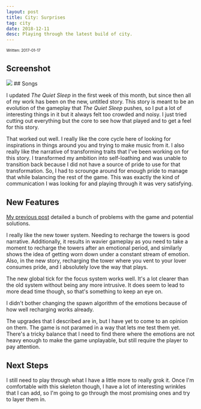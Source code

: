 ```yaml
---
layout: post
title: City: Surprises
tag: city
date: 2018-12-11
desc: Playing through the latest build of city.
---
```


<p style="font-size:10px">Written: 2017-01-17

## Screenshot
<img src="/blogImages/SS_2017-01-17_01.png" />
## Songs

I updated *The Quiet Sleep* in the first week of this month, but since then all of my work has been on the new, untitled story. This story is meant to be an evolution of the gameplay that *The Quiet Sleep* pushes, so I put a lot of interesting things in it but it always felt too crowded and noisy. I just tried cutting out everything but the core to see how that played and to get a feel for this story.


That worked out well. I really like the core cycle here of looking for inspirations in things around you and trying to make music from it. I also really like the narrative of transforming traits that I've been working on for this story. I transformed my ambition into self-loathing and was unable to transition back because I did not have a source of pride to use for that transformation. So, I had to scrounge around for enough pride to manage that while balancing the rest of the game. This was exactly the kind of communication I was looking for and playing through it was very satisfying.

## New Features

[My previous post](/blog/city/towerFocusEmotion) detailed a bunch of problems with the game and potential solutions.


I really like the new tower system. Needing to recharge the towers is good narrative. Additionally, it results in wavier gameplay as you need to take a moment to recharge the towers after an emotional period, and similarly shows the idea of getting worn down under a constant stream of emotion. Also, in the new story, recharging the tower where you vent to your lover consumes pride, and I absolutely love the way that plays.


The new global tick for the focus system works well. It's a lot clearer than the old system without being any more intrusive. It does seem to lead to more dead time though, so that's something to keep an eye on.


I didn't bother changing the spawn algorithm of the emotions because of how well recharging works already.


The upgrades that I described are in, but I have yet to come to an opinion on them. The game is not paramed in a way that lets me test them yet. There's a tricky balance that I need to find there where the emotions are not heavy enough to make the game unplayable, but still require the player to pay attention.

## Next Steps

I still need to play through what I have a little more to really grok it. Once I'm comfortable with this skeleton though, I have a lot of interesting wrinkles that I can add, so I'm going to go through the most promising ones and try to layer them in.


